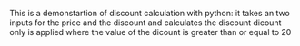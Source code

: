 This is a demonstartion of discount calculation with python:
it takes an two inputs for the price and the discount and calculates the discount
dicount only is applied where the value of the  dicount is greater than or equal to 20
